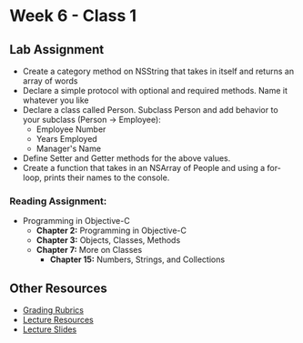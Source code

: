 # Week 6 - Class 1
## Lab Assignment
* Create a category method on NSString that takes in itself and returns an array of words
* Declare a simple protocol with optional and required methods. Name it whatever you like
* Declare a class called Person. Subclass Person and add behavior to your subclass (Person -> Employee):  
	* Employee Number  
	* Years Employed  
	* Manager's Name  
* Define Setter and Getter methods for the above values.  
* Create a function that takes in an NSArray of People and using a for-loop, prints their names to the console.  

### Reading Assignment:
* Programming in Objective-C
  * **Chapter 2:** Programming in Objective-C
  * **Chapter 3:** Objects, Classes, Methods
  * **Chapter 7:** More on Classes
	* **Chapter 15:** Numbers, Strings, and Collections

## Other Resources
* [Grading Rubrics](../../resources/)
* [Lecture Resources](lecture/)
* [Lecture Slides](https://www.icloud.com/keynote/000T-vKYDs7Yau3UJNHq2URgA#Week6_Day1)
